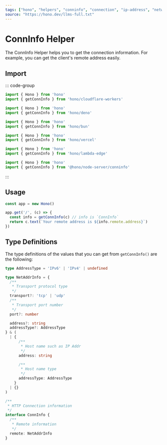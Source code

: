 ```yaml
---
tags: ["hono", "helpers", "conninfo", "connection", "ip-address", "network"]
source: "https://hono.dev/llms-full.txt"
---
```


# ConnInfo Helper

The ConnInfo Helper helps you to get the connection information. For example, you can get the client's remote address easily.

## Import

::: code-group

```ts [Cloudflare Workers]
import { Hono } from 'hono'
import { getConnInfo } from 'hono/cloudflare-workers'
```

```ts [Deno]
import { Hono } from 'hono'
import { getConnInfo } from 'hono/deno'
```

```ts [Bun]
import { Hono } from 'hono'
import { getConnInfo } from 'hono/bun'
```

```ts [Vercel]
import { Hono } from 'hono'
import { getConnInfo } from 'hono/vercel'
```

```ts [Lambda@Edge]
import { Hono } from 'hono'
import { getConnInfo } from 'hono/lambda-edge'
```

```ts [Node.js]
import { Hono } from 'hono'
import { getConnInfo } from '@hono/node-server/conninfo'
```

:::

## Usage

```ts
const app = new Hono()

app.get('/', (c) => {
  const info = getConnInfo(c) // info is `ConnInfo`
  return c.text(`Your remote address is ${info.remote.address}`)
})
```

## Type Definitions

The type definitions of the values that you can get from `getConnInfo()` are the following:

```ts
type AddressType = 'IPv6' | 'IPv4' | undefined

type NetAddrInfo = {
  /**
   * Transport protocol type
   */
  transport?: 'tcp' | 'udp'
  /**
   * Transport port number
   */
  port?: number

  address?: string
  addressType?: AddressType
} & (
  | {
      /**
       * Host name such as IP Addr
       */
      address: string

      /**
       * Host name type
       */
      addressType: AddressType
    }
  | {}
)

/**
 * HTTP Connection information
 */
interface ConnInfo {
  /**
   * Remote information
   */
  remote: NetAddrInfo
}
```
